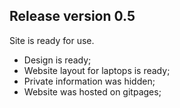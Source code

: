 ## Release version 0.5
Site is ready for use.
* Design is ready;
* Website layout for laptops is ready;
* Private information was hidden;
* Website was hosted on gitpages;
